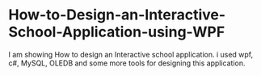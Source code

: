 # How-to-Design-an-Interactive-School-Application-using-WPF
I am showing How to design an Interactive school application. i used wpf, c#, MySQL, OLEDB and some more tools for designing this application.
